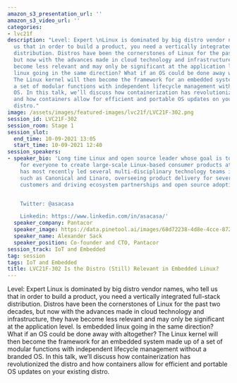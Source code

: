 ```yaml
---
amazon_s3_presentation_url: ''
amazon_s3_video_url: ''
categories:
- lvc21f
description: "Level: Expert \nLinux is dominated by big distro vendor names, who tell
  us that in order to build a product, you need a vertically integrated full-stack
  distribution. Distros have been the cornerstones of Linux for the past two decades,
  but now with the advances made in cloud technology and infrastructure, they have
  become less relevant and may only be significant at the application level. Is embedded
  linux going in the same direction? What if an OS could be done away with altogether?
  The Linux kernel will then become the framework for an embedded system made up of
  a set of modular functions with independent lifecycle management without a branded
  OS. In this talk, we’ll discuss how containerization has revolutionized the distro
  and how containers allow for efficient and portable OS updates on your existing
  distro."
image: /assets/images/featured-images/lvc21f/LVC21F-302.png
session_id: LVC21F-302
session_room: Stage 1
session_slot:
  end_time: 10-09-2021 13:05
  start_time: 10-09-2021 12:40
session_speakers:
- speaker_bio: 'Long time Linux and open source leader whose goal is to make it easy
    for everyone to create large-scale Linux-based consumer products at scale. Alexander
    has most recently led several multi-disciplinary technology teams in companies
    such as Canonical and Linaro, overseeing product delivery for several high tier
    customers and driving ecosystem partnerships and open source adoption.


    Twitter: @asacasa

    Linkedin: https://www.linkedin.com/in/asacasa/'
  speaker_company: Pantacor
  speaker_image: https://data.pinetool.ai/images/68d72238-4d8e-4cce-8723-cc74a8a53b76.jpeg
  speaker_name: Alexander Sack
  speaker_position: Co-founder and CTO, Pantacor
session_track: IoT and Embedded
tag: session
tags: IoT and Embedded
title: LVC21F-302 Is the Distro (Still) Relevant in Embedded Linux?
---
```


Level: Expert 
Linux is dominated by big distro vendor names, who tell us that in order to build a product, you need a vertically integrated full-stack distribution. Distros have been the cornerstones of Linux for the past two decades, but now with the advances made in cloud technology and infrastructure, they have become less relevant and may only be significant at the application level. Is embedded linux going in the same direction? What if an OS could be done away with altogether? The Linux kernel will then become the framework for an embedded system made up of a set of modular functions with independent lifecycle management without a branded OS. In this talk, we’ll discuss how containerization has revolutionized the distro and how containers allow for efficient and portable OS updates on your existing distro.